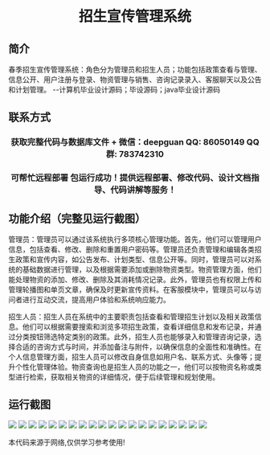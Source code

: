 <p><h1 align="center">招生宣传管理系统</h1></p>

## 简介
春季招生宣传管理系统：角色分为管理员和招生人员；功能包括政策查看与管理、信息公开、用户注册与登录、物资管理与销售、咨询记录录入、客服聊天以及公告和计划管理。    --计算机毕业设计源码；毕设源码；java毕业设计源码


## 联系方式
<p><h3 align="center">获取完整代码与数据库文件 + 微信：deepguan QQ: 86050149 QQ群: 783742310</h3></p>
<p><h3 align="center">可帮忙远程部署 包运行成功！提供远程部署、修改代码、设计文档指导、代码讲解等服务！</h3></p>

## 功能介绍（完整见运行截图）
管理员：管理员可以通过该系统执行多项核心管理功能。首先，他们可以管理用户信息，包括查看、修改、删除和重置用户密码等。管理员还负责管理和编辑各类招生政策和宣传内容，如公告发布、计划类型、信息公开等。同时，管理员可以对系统的基础数据进行管理，以及根据需要添加或删除物资类型。物资管理方面，他们能处理物资的添加、修改、删除及其消耗情况记录。此外，管理员也有权限上传和管理轮播图和单页文章，确保及时更新宣传资料。在客服模块中，管理员可以与访问者进行互动交流，提高用户体验和系统响应能力。

招生人员：招生人员在系统中的主要职责包括查看和管理招生计划以及相关政策信息。他们可以根据需要搜索和浏览多项招生政策，查看详细信息和发布记录，并通过分类按钮筛选特定类别的政策。此外，招生人员也能够录入和管理咨询记录，选择合适的咨询方式与时间，并添加备注与附件，以确保信息的全面性和准确性。在个人信息管理方面，招生人员可以修改自身信息如用户名、联系方式、头像等；提升个性化管理体验。物资查询也是招生人员的功能之一，他们可以按物资名称或类型进行检索，获取相关物资的详细情况，便于后续管理和规划使用。


## 运行截图
![](https://bs-1329754181.cos.ap-shanghai.myqcloud.com/spring/EnrollmentPromotionManagementSystem/img/001.jpg)
![](https://bs-1329754181.cos.ap-shanghai.myqcloud.com/spring/EnrollmentPromotionManagementSystem/img/002.jpg)
![](https://bs-1329754181.cos.ap-shanghai.myqcloud.com/spring/EnrollmentPromotionManagementSystem/img/003.jpg)
![](https://bs-1329754181.cos.ap-shanghai.myqcloud.com/spring/EnrollmentPromotionManagementSystem/img/004.jpg)
![](https://bs-1329754181.cos.ap-shanghai.myqcloud.com/spring/EnrollmentPromotionManagementSystem/img/005.jpg)
![](https://bs-1329754181.cos.ap-shanghai.myqcloud.com/spring/EnrollmentPromotionManagementSystem/img/006.jpg)
![](https://bs-1329754181.cos.ap-shanghai.myqcloud.com/spring/EnrollmentPromotionManagementSystem/img/007.jpg)
![](https://bs-1329754181.cos.ap-shanghai.myqcloud.com/spring/EnrollmentPromotionManagementSystem/img/008.jpg)
![](https://bs-1329754181.cos.ap-shanghai.myqcloud.com/spring/EnrollmentPromotionManagementSystem/img/009.jpg)
![](https://bs-1329754181.cos.ap-shanghai.myqcloud.com/spring/EnrollmentPromotionManagementSystem/img/010.jpg)
![](https://bs-1329754181.cos.ap-shanghai.myqcloud.com/spring/EnrollmentPromotionManagementSystem/img/011.jpg)
![](https://bs-1329754181.cos.ap-shanghai.myqcloud.com/spring/EnrollmentPromotionManagementSystem/img/012.jpg)
![](https://bs-1329754181.cos.ap-shanghai.myqcloud.com/spring/EnrollmentPromotionManagementSystem/img/013.jpg)
![](https://bs-1329754181.cos.ap-shanghai.myqcloud.com/spring/EnrollmentPromotionManagementSystem/img/014.jpg)
![](https://bs-1329754181.cos.ap-shanghai.myqcloud.com/spring/EnrollmentPromotionManagementSystem/img/015.jpg)
![](https://bs-1329754181.cos.ap-shanghai.myqcloud.com/spring/EnrollmentPromotionManagementSystem/img/016.jpg)
![](https://bs-1329754181.cos.ap-shanghai.myqcloud.com/spring/EnrollmentPromotionManagementSystem/img/017.jpg)
![](https://bs-1329754181.cos.ap-shanghai.myqcloud.com/spring/EnrollmentPromotionManagementSystem/img/018.jpg)
![](https://bs-1329754181.cos.ap-shanghai.myqcloud.com/spring/EnrollmentPromotionManagementSystem/img/019.jpg)
![](https://bs-1329754181.cos.ap-shanghai.myqcloud.com/spring/EnrollmentPromotionManagementSystem/img/020.jpg)

<p>本代码来源于网络,仅供学习参考使用!</p>
